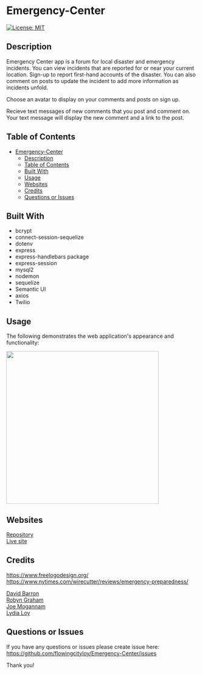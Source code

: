 # Emergency-Center
 
[![License: MIT](https://img.shields.io/badge/License-MIT-yellow.svg)](https://opensource.org/licenses/MIT)
 
 

## Description
Emergency Center app is a forum for local disaster and emergency incidents. You can view incidents that are reported for or near your current location. Sign-up to report first-hand accounts of the disaster. You can also comment on posts to update the incident to add more information as incidents unfold.

Choose an avatar to display on your comments and posts on sign up.

Recieve text messages of new comments that you post and comment on. Your text message will display the new comment and a link to the post.



## Table of Contents
- [Emergency-Center](#emergency-center)
  - [Description](#description)
  - [Table of Contents](#table-of-contents)
  - [Built With](#built-with)
  - [Usage](#usage)
  - [Websites](#websites)
  - [Credits](#credits)
  - [Questions or Issues](#questions-or-issues)


## Built With
  * bcrypt 
  * connect-session-sequelize 
  * dotenv 
  * express 
  * express-handlebars package 
  * express-session
  * mysql2
  * nodemon
  * sequelize 
  * Semantic UI
  * axios
  * Twilio


## Usage 
The following demonstrates the web application's appearance and functionality:


<img src="./public/assets/images/emergency-center-usage.gif" width="400" height="" />



## Websites
[Repository](https://github.com/flowingcityloy/Emergency-Center)<br />
[Live site](https://emergency-center.herokuapp.com/)



## Credits
https://www.freelogodesign.org/ <br/>
https://www.nytimes.com/wirecutter/reviews/emergency-preparedness/ <br/>

  [David Barron](https://github.com/webgeekbear)<br/>
  [Robyn Graham](https://github.com/robyng)<br/>
  [Joe Mogannam](https://github.com/mogannam)<br/>
  [Lydia Loy](https://github.com/flowingcityloy)<br/>



## Questions or Issues
  
If you have any questions or issues please create issue here:<br/>
https://github.com/flowingcityloy/Emergency-Center/issues  


Thank you!